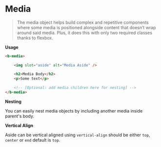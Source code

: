 # Media

>  The media object helps build complex and repetitive components where some media is positioned alongside content that doesn’t wrap around said media. Plus, it does this with only two required classes thanks to flexbox.

**Usage**

```html
<b-media>
   
    <img slot="aside" alt="Media Aside" />
    
    <h2>Media Body</h2>
    <p>Some text</p>
    
    <!-- [Optional: add media children here for nesting] -->
</b-media>
```

**Nesting**

You can easily nest media objects by including another media inside parent's body.

**Vertical Align**

Aside can be vertical aligned using `vertical-align` should be either `top`, `center` or `end` default is `top`.